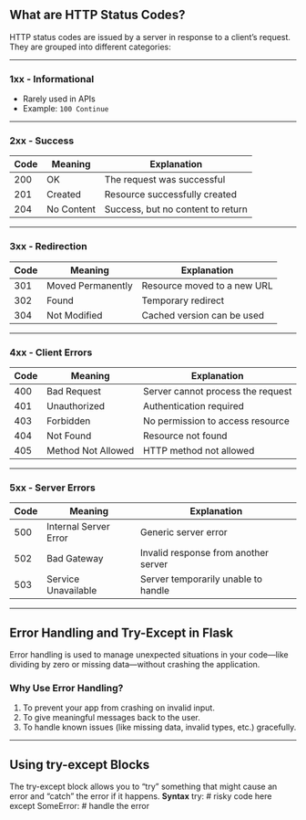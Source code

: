 
## What are HTTP Status Codes?

HTTP status codes are issued by a server in response to a client’s request. They are grouped into different categories:

---

### 1xx - Informational
- Rarely used in APIs
- Example: `100 Continue`

---

### 2xx - Success

| Code | Meaning               | Explanation                            |
|------|------------------------|----------------------------------------|
| 200  | OK                     | The request was successful             |
| 201  | Created                | Resource successfully created          |
| 204  | No Content             | Success, but no content to return      |

---

### 3xx - Redirection

| Code | Meaning               | Explanation                            |
|------|------------------------|----------------------------------------|
| 301  | Moved Permanently      | Resource moved to a new URL            |
| 302  | Found                  | Temporary redirect                     |
| 304  | Not Modified           | Cached version can be used             |

---

### 4xx - Client Errors

| Code | Meaning               | Explanation                            |
|------|------------------------|----------------------------------------|
| 400  | Bad Request            | Server cannot process the request      |
| 401  | Unauthorized           | Authentication required                |
| 403  | Forbidden              | No permission to access resource       |
| 404  | Not Found              | Resource not found                     |
| 405  | Method Not Allowed     | HTTP method not allowed                |

---

### 5xx - Server Errors

| Code | Meaning               | Explanation                            |
|------|------------------------|----------------------------------------|
| 500  | Internal Server Error  | Generic server error                   |
| 502  | Bad Gateway            | Invalid response from another server   |
| 503  | Service Unavailable    | Server temporarily unable to handle    |

---
## Error Handling and Try-Except in Flask
Error handling is used to manage unexpected situations in your code—like dividing by zero or missing data—without crashing the application.

### Why Use Error Handling?
1. To prevent your app from crashing on invalid input.
2. To give meaningful messages back to the user.
3. To handle known issues (like missing data, invalid types, etc.) gracefully.
---
## Using try-except Blocks
The try-except block allows you to “try” something that might cause an error and “catch” the error if it happens.
**Syntax**
try:
    # risky code here
except SomeError:
    # handle the error
